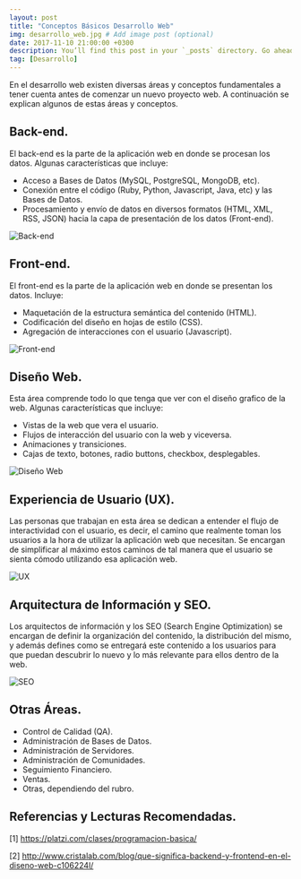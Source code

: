 ```yaml
---
layout: post
title: "Conceptos Básicos Desarrollo Web"
img: desarrollo_web.jpg # Add image post (optional)
date: 2017-11-10 21:00:00 +0300
description: You’ll find this post in your `_posts` directory. Go ahead and edit it and re-build the site to see your changes. # Add post description (optional)
tag: [Desarrollo]
---
```

En el desarrollo web existen diversas áreas y conceptos fundamentales a tener cuenta antes de comenzar un nuevo proyecto web. A continuación se explican algunos de estas áreas y conceptos.

## Back-end.

El back-end es la parte de la aplicación web en donde se procesan los datos. Algunas características que incluye:

* Acceso a Bases de Datos (MySQL, PostgreSQL, MongoDB, etc).
* Conexión entre el código (Ruby, Python, Javascript, Java, etc) y las Bases de Datos.
* Procesamiento y envío de datos en diversos formatos (HTML, XML, RSS, JSON) hacia la capa de presentación de los datos (Front-end).

<div class="img_post_container">
<img class="img_post" src="https://imgur.com/RellhAf.png" alt="Back-end">
</div>

## Front-end.

El front-end es la parte de la aplicación web en donde se presentan los datos. Incluye:

* Maquetación de la estructura semántica del contenido (HTML).
* Codificación del diseño en hojas de estilo (CSS).
* Agregación de interacciones con el usuario (Javascript).

<div class="img_post_container">
<img class="img_post" src="https://imgur.com/ieLTfIs.jpg" alt="Front-end">
</div>

## Diseño Web.

Esta área comprende todo lo que tenga que ver con el diseño grafico de la web. Algunas características que incluye:

* Vistas de la web que vera el usuario.
* Flujos de interacción del usuario con la web y viceversa.
* Animaciones y transiciones.
* Cajas de texto, botones, radio buttons, checkbox, desplegables.

<div class="img_post_container">
<img class="img_post" src="https://imgur.com/AP7bh6F.jpg" alt="Diseño Web">
</div>

## Experiencia de Usuario (UX).

Las personas que trabajan en esta área se dedican a entender el flujo de interactividad con el usuario, es decir, el camino que realmente toman los usuarios a la hora de utilizar la aplicación web que necesitan. Se encargan de simplificar al máximo estos caminos de tal manera que el usuario se sienta cómodo utilizando esa aplicación web.

<div class="img_post_container">
<img class="img_post" src="https://imgur.com/OjxyAII.jpg" alt="UX">
</div>

## Arquitectura de Información y SEO.

Los arquitectos de información y los SEO (Search Engine Optimization) se encargan de definir la organización del contenido, la distribución del mismo, y además defines como se entregará este contenido a los usuarios para que puedan descubrir lo nuevo y lo más relevante para ellos dentro de la web.

<div class="img_post_container">
<img class="img_post" src="https://imgur.com/4MyvsoJ.jpg" alt="SEO">
</div>

## Otras Áreas.

* Control de Calidad (QA).
* Administración de Bases de Datos.
* Administración de Servidores.
* Administración de Comunidades.
* Seguimiento Financiero.
* Ventas.
* Otras, dependiendo del rubro.

## Referencias y Lecturas Recomendadas.

[1] https://platzi.com/clases/programacion-basica/

[2] http://www.cristalab.com/blog/que-significa-backend-y-frontend-en-el-diseno-web-c106224l/

